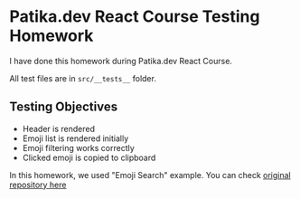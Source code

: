 # Patika.dev React Course Testing Homework

I have done this homework during Patika.dev React Course.

All test files are in `src/__tests__` folder.

## Testing Objectives

- Header is rendered
- Emoji list is rendered initially
- Emoji filtering works correctly
- Clicked emoji is copied to clipboard

In this homework, we used "Emoji Search" example. You can check [original repository here](https://github.com/ahfarmer/emoji-search)
